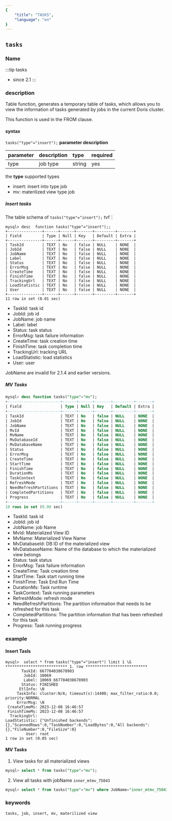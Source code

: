 ```yaml
---
{
    "title": "TASKS",
    "language": "en"
}
---
```


<!--
Licensed to the Apache Software Foundation (ASF) under one
or more contributor license agreements.  See the NOTICE file
distributed with this work for additional information
regarding copyright ownership.  The ASF licenses this file
to you under the Apache License, Version 2.0 (the
"License"); you may not use this file except in compliance
with the License.  You may obtain a copy of the License at

  http://www.apache.org/licenses/LICENSE-2.0

Unless required by applicable law or agreed to in writing,
software distributed under the License is distributed on an
"AS IS" BASIS, WITHOUT WARRANTIES OR CONDITIONS OF ANY
KIND, either express or implied.  See the License for the
specific language governing permissions and limitations
under the License.
-->

## `tasks`

### Name

:::tip
tasks
- since 2.1
:::

### description

Table function, generates a temporary table of tasks, which allows you to view the information of tasks generated by jobs in the current Doris cluster.

This function is used in the FROM clause.

#### syntax

`tasks("type"="insert");`
**parameter description**

| parameter | description | type   | required |
|:----------|:------------|:-------|:---------|
| type      | job type    | string | yes      |

the **type** supported types
- insert: insert into type job
- mv: materilized view type job

##### Insert tasks

The table schema of `tasks("type"="insert");` tvf：

```
mysql> desc  function tasks("type"="insert");;
+---------------+------+------+-------+---------+-------+
| Field         | Type | Null | Key   | Default | Extra |
+---------------+------+------+-------+---------+-------+
| TaskId        | TEXT | No   | false | NULL    | NONE  |
| JobId         | TEXT | No   | false | NULL    | NONE  |
| JobName       | TEXT | No   | false | NULL    | NONE  |
| Label         | TEXT | No   | false | NULL    | NONE  |
| Status        | TEXT | No   | false | NULL    | NONE  |
| ErrorMsg      | TEXT | No   | false | NULL    | NONE  |
| CreateTime    | TEXT | No   | false | NULL    | NONE  |
| FinishTime    | TEXT | No   | false | NULL    | NONE  |
| TrackingUrl   | TEXT | No   | false | NULL    | NONE  |
| LoadStatistic | TEXT | No   | false | NULL    | NONE  |
| User          | TEXT | No   | false | NULL    | NONE  |
+---------------+------+------+-------+---------+-------+
11 row in set (0.01 sec)
```
- TaskId: task id
- JobId: job id
- JobName: job name
- Label: label
- Status: task status
- ErrorMsg: task failure information
- CreateTime: task creation time
- FinishTime: task completion time
- TrackingUrl: tracking URL
- LoadStatistic: load statistics
- User: user

JobName are invalid for 2.1.4 and earlier versions.
##### MV Tasks
```sql
mysql> desc function tasks("type"="mv");
+-----------------------+------+------+-------+---------+-------+
| Field                 | Type | Null | Key   | Default | Extra |
+-----------------------+------+------+-------+---------+-------+
| TaskId                | TEXT | No   | false | NULL    | NONE  |
| JobId                 | TEXT | No   | false | NULL    | NONE  |
| JobName               | TEXT | No   | false | NULL    | NONE  |
| MvId                  | TEXT | No   | false | NULL    | NONE  |
| MvName                | TEXT | No   | false | NULL    | NONE  |
| MvDatabaseId          | TEXT | No   | false | NULL    | NONE  |
| MvDatabaseName        | TEXT | No   | false | NULL    | NONE  |
| Status                | TEXT | No   | false | NULL    | NONE  |
| ErrorMsg              | TEXT | No   | false | NULL    | NONE  |
| CreateTime            | TEXT | No   | false | NULL    | NONE  |
| StartTime             | TEXT | No   | false | NULL    | NONE  |
| FinishTime            | TEXT | No   | false | NULL    | NONE  |
| DurationMs            | TEXT | No   | false | NULL    | NONE  |
| TaskContext           | TEXT | No   | false | NULL    | NONE  |
| RefreshMode           | TEXT | No   | false | NULL    | NONE  |
| NeedRefreshPartitions | TEXT | No   | false | NULL    | NONE  |
| CompletedPartitions   | TEXT | No   | false | NULL    | NONE  |
| Progress              | TEXT | No   | false | NULL    | NONE  |
+-----------------------+------+------+-------+---------+-------+
18 rows in set (0.00 sec)
```

* TaskId: task id
* JobId: job id
* JobName: job Name
* MvId: Materialized View ID
* MvName: Materialized View Name
* MvDatabaseId: DB ID of the materialized view
* MvDatabaseName: Name of the database to which the materialized view belongs
* Status: task status
* ErrorMsg: Task failure information
* CreateTime: Task creation time
* StartTime: Task start running time
* FinishTime: Task End Run Time
* DurationMs: Task runtime
* TaskContext: Task running parameters
* RefreshMode: refresh mode
* NeedRefreshPartitions: The partition information that needs to be refreshed for this task
* CompletedPartitions: The partition information that has been refreshed for this task
* Progress: Task running progress
### example
#### Insert Tasls
```
mysql>  select * from tasks("type"="insert") limit 1 \G
*************************** 1. row ***************************
       TaskId: 667704038678903
        JobId: 10069
        Label: 10069_667704038678903
       Status: FINISHED
      EtlInfo: \N
     TaskInfo: cluster:N/A; timeout(s):14400; max_filter_ratio:0.0; priority:NORMAL
     ErrorMsg: \N
 CreateTimeMs: 2023-12-08 16:46:57
 FinishTimeMs: 2023-12-08 16:46:57
  TrackingUrl: 
LoadStatistic: {"Unfinished backends":{},"ScannedRows":0,"TaskNumber":0,"LoadBytes":0,"All backends":{},"FileNumber":0,"FileSize":0}
         User: root
1 row in set (0.05 sec)

```
#### MV Tasks

1. View tasks for all materialized views

```sql
mysql> select * from tasks("type"="mv");
```

2. View all tasks with jobName `inner_mtmv_75043`

```sql
mysql> select * from tasks("type"="mv") where JobName="inner_mtmv_75043";
```


### keywords

    tasks, job, insert, mv, materilized view